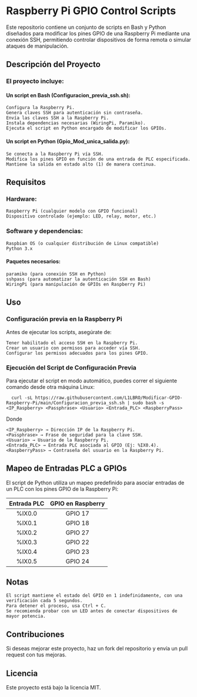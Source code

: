 # Raspberry Pi GPIO Control Scripts

Este repositorio contiene un conjunto de scripts en Bash y Python diseñados para modificar los pines GPIO de una Raspberry Pi mediante una conexión SSH, permitiendo controlar dispositivos de forma remota o simular ataques de manipulación.

  ## Descripción del Proyecto

  ### El proyecto incluye:
  
  #### Un script en Bash (Configuracion_previa_ssh.sh):
    
    Configura la Raspberry Pi.
    Genera claves SSH para autenticación sin contraseña.
    Envía las claves SSH a la Raspberry Pi.
    Instala dependencias necesarias (WiringPi, Paramiko).
    Ejecuta el script en Python encargado de modificar los GPIOs.

  #### Un script en Python (Gpio_Mod_unica_salida.py):

    Se conecta a la Raspberry Pi vía SSH.
    Modifica los pines GPIO en función de una entrada de PLC especificada.
    Mantiene la salida en estado alto (1) de manera continua.

  ## Requisitos

  ### Hardware:

    Raspberry Pi (cualquier modelo con GPIO funcional)
    Dispositivo controlado (ejemplo: LED, relay, motor, etc.)

  ### Software y dependencias:
    
    Raspbian OS (o cualquier distribución de Linux compatible)
    Python 3.x
  
  #### Paquetes necesarios:

    paramiko (para conexión SSH en Python)
    sshpass (para automatizar la autenticación SSH en Bash)
    WiringPi (para manipulación de GPIOs en Raspberry Pi)

  ## Uso

  ### Configuración previa en la Raspberry Pi

  Antes de ejecutar los scripts, asegúrate de:

    Tener habilitado el acceso SSH en la Raspberry Pi.
    Crear un usuario con permisos para acceder vía SSH.
    Configurar los permisos adecuados para los pines GPIO.

  ### Ejecución del Script de Configuración Previa

  Para ejecutar el script en modo automático, puedes correr el siguiente comando desde otra máquina Linux:

      curl -sL https://raw.githubusercontent.com/L1LBRO/Modificar-GPIO-Raspberry-Pi/main/Configuracion_previa_ssh.sh | sudo bash -s <IP_Raspberry> <Passphrase> <Usuario> <Entrada_PLC> <RaspberryPass>
      
  Donde

    <IP_Raspberry> → Dirección IP de la Raspberry Pi.
    <Passphrase> → Frase de seguridad para la clave SSH.
    <Usuario> → Usuario de la Raspberry Pi.
    <Entrada_PLC> → Entrada PLC asociada al GPIO (Ej: %IX0.4).
    <RaspberryPass> → Contraseña del usuario en la Raspberry Pi.

  ## Mapeo de Entradas PLC a GPIOs
      
  El script de Python utiliza un mapeo predefinido para asociar entradas de un PLC con los pines GPIO de la Raspberry Pi:
  
  | Entrada PLC | GPIO en Raspberry |
  |     :---:   |       :---:       |
  |  %IX0.0     |  GPIO 17 |
  |  %IX0.1     |  GPIO 18 |
  |  %IX0.2     |  GPIO 27 |
  |  %IX0.3     |  GPIO 22 |
  |  %IX0.4     |  GPIO 23 |
  |  %IX0.5     |  GPIO 24 |

  ## Notas

    El script mantiene el estado del GPIO en 1 indefinidamente, con una verificación cada 5 segundos.
    Para detener el proceso, usa Ctrl + C.
    Se recomienda probar con un LED antes de conectar dispositivos de mayor potencia.

  ## Contribuciones

  Si deseas mejorar este proyecto, haz un fork del repositorio y envía un pull request con tus mejoras.

  ## Licencia

  Este proyecto está bajo la licencia MIT.







